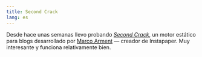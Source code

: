 ```yaml
---
title: Second Crack
lang: es
---
```


Desde hace unas semanas llevo probando _[Second Crack][1]_, un motor estático para blogs desarrollado por [Marco Arment][2] — creador de Instapaper. Muy interesante y funciona relativamente bien.

   [1]: https://github.com/marcoarment/secondcrack/
   [2]: https://www.marco.org

